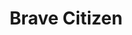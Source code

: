--- 
title: "Brave Citizen"
publishdate: "2019-8-10T16:48:46+02:00"
src: "https://365manga.net/manga/brave-citizen"
image: "https://data.365manga.net/images/thumbnails/6605-brave-citizen.jpg"
description: "Follows a new female teacher and her everyday life in school full of challenges. http://comico.kr/m/titles/105"
---